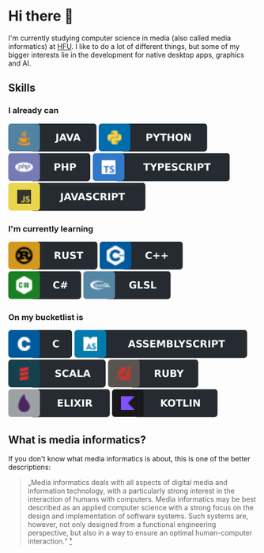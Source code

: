 # Hi there 👋

I'm currently studying computer science in media (also called media informatics) at [HFU](https://www.hs-furtwangen.de/en/).
I like to do a lot of different things, but some of my bigger interests lie in the development for native desktop apps, graphics and AI.

## Skills

### I already can
![Java Badge](assets/java.svg)
![Python Badge](assets/python.svg)
![PHP Badge](assets/php.svg)
![TypeScript Badge](assets/typescript.svg)
![Javascript Badge](assets/javascript.svg)

### I'm currently learning
![Rust Badge](assets/rust.svg)
![C++ Badge](assets/cplusplus.svg)
![C# Badge](assets/csharp.svg)
![GLSL Badge](assets/glsl.svg)

### On my bucketlist is
![C Badge](assets/c.svg)
![AssemblyScript Badge](assets/assemblyscript.svg)
![Scala Badge](assets/scala.svg)
![Ruby Badge](assets/ruby.svg)
![Elixir Badge](assets/elixir.svg)
![Kotlin Badge](assets/kotlin.svg)

## What is media informatics?

If you don't know what media informatics is about, this is one of the better descriptions:

> „Media informatics deals with all aspects of digital media and information technology, with a particularly strong interest in the interaction of humans with computers. Media informatics may be best described as an applied computer science with a strong focus on the design and implementation of software systems. Such systems are, however, not only designed from a functional engineering perspective, but also in a way to ensure an optimal human-computer interaction.“ [¹](https://www.uni-regensburg.de/language-literature-culture/media-informatics/home/index.html)
